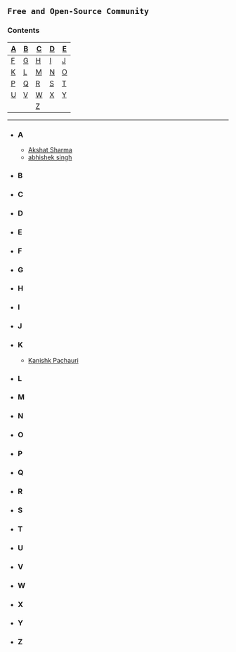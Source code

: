 ## `Free and Open-Source Community`

### **Contents**

| [A](#a) | [B](#b) | [C](#c) | [D](#d) | [E](#e) |
| ------- | ------- | ------- | ------- | ------- |
| [F](#f) | [G](#g) | [H](#h) | [I](#i) | [J](#j) |
| [K](#k) | [L](#l) | [M](#m) | [N](#n) | [O](#o) |
| [P](#p) | [Q](#q) | [R](#r) | [S](#s) | [T](#t) |
| [U](#u) | [V](#v) | [W](#w) | [X](#x) | [Y](#y) |
|         |         | [Z](#z) |

---

- ### **A**
   - [Akshat Sharma](https://github.com/akshatcoder-hash)
   - [abhishek singh](https://github.com/Abhi7827)

- ### **B**



- ### **C**



- ### **D**

 

- ### **E**



- ### **F**



- ### **G**



- ### **H**


- ### **I**



- ### **J**



- ### **K**
  - [Kanishk Pachauri](https://github.com/Mr-Sunglasses)



- ### **L**


- ### **M**



- ### **N**



- ### **O**



- ### **P**



- ### **Q**

- ### **R**



- ### **S**



- ### **T**



- ### **U**



- ### **V**



- ### **W**


- ### **X**

- ### **Y**



- ### **Z**

